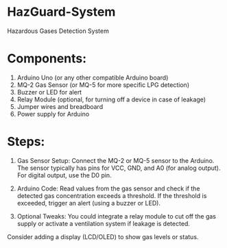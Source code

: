 # HazGuard-System
Hazardous Gases Detection System
# Components:

1. Arduino Uno (or any other compatible Arduino board)
2. MQ-2 Gas Sensor (or MQ-5 for more specific LPG detection)
3. Buzzer or LED for alert
4. Relay Module (optional, for turning off a device in case of leakage)
5. Jumper wires and breadboard
6. Power supply for Arduino

# Steps:
1. Gas Sensor Setup:
Connect the MQ-2 or MQ-5 sensor to the Arduino. The sensor typically has pins for VCC, GND, and A0 (for analog output).
For digital output, use the D0 pin.

2. Arduino Code:
Read values from the gas sensor and check if the detected gas concentration exceeds a threshold.
If the threshold is exceeded, trigger an alert (using a buzzer or LED).

3. Optional Tweaks:
You could integrate a relay module to cut off the gas supply or activate a ventilation system if leakage is detected.

Consider adding a display (LCD/OLED) to show gas levels or status.
